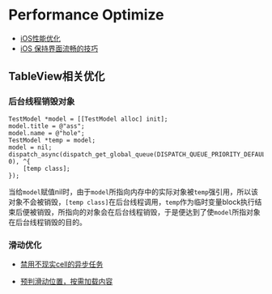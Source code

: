 # Performance Optimize

* [iOS性能优化](http://www.samirchen.com/ios-performance-optimization/)
* [iOS 保持界面流畅的技巧](http://blog.ibireme.com/2015/11/12/smooth_user_interfaces_for_ios/)

## TableView相关优化

### 后台线程销毁对象

```
TestModel *model = [[TestModel alloc] init];
model.title = @"ass";
model.name = @"hole";
TestModel *temp = model;
model = nil;
dispatch_async(dispatch_get_global_queue(DISPATCH_QUEUE_PRIORITY_DEFAULT, 0), ^{
    [temp class];
});
```

当给`model`赋值nil时，由于`model`所指向内存中的实际对象被`temp`强引用，所以该对象不会被销毁，`[temp class]`在后台线程调用，`temp`作为临时变量block执行结束后便被销毁，所指向的对象会在后台线程销毁，于是便达到了使`model`所指对象在后台线程销毁的目的。

### 滑动优化

* [禁用不现实cell的异步任务](http://m.blog.csdn.net/article/details?id=49926759)

* [预判滑动位置，按需加载内容](http://longxdragon.github.io/2015/05/26/UITableView%E4%BC%98%E5%8C%96%E6%8A%80%E5%B7%A7/)
